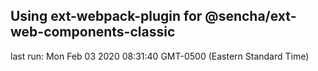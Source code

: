 ## Using ext-webpack-plugin for @sencha/ext-web-components-classic

last run: Mon Feb 03 2020 08:31:40 GMT-0500 (Eastern Standard Time)

